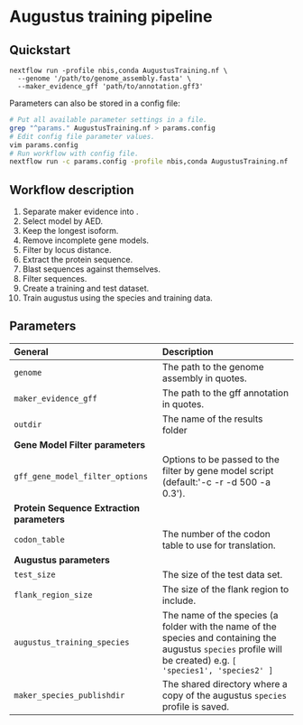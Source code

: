 # Augustus training pipeline

## Quickstart

```
nextflow run -profile nbis,conda AugustusTraining.nf \
  --genome '/path/to/genome_assembly.fasta' \
  --maker_evidence_gff 'path/to/annotation.gff3'
```

Parameters can also be stored in a config file:
```bash
# Put all available parameter settings in a file.
grep "^params." AugustusTraining.nf > params.config
# Edit config file parameter values.
vim params.config
# Run workflow with config file.
nextflow run -c params.config -profile nbis,conda AugustusTraining.nf
```

## Workflow description

1. Separate maker evidence into .
2. Select model by AED.
3. Keep the longest isoform.
4. Remove incomplete gene models.
5. Filter by locus distance.
6. Extract the protein sequence.
7. Blast sequences against themselves.
8. Filter sequences.
9. Create a training and test dataset.
10. Train augustus using the species and training data.

## Parameters

| **General** | Description |
| :------- | :--- |
| `genome` | The path to the genome assembly in quotes. |
| `maker_evidence_gff` | The path to the gff annotation in quotes. |
| `outdir` | The name of the results folder |
| **Gene Model Filter parameters** | |
| `gff_gene_model_filter_options` | Options to be passed to the filter by gene model script (default:'-c -r -d 500 -a 0.3'). |
| **Protein Sequence Extraction parameters** | |
| `codon_table` | The number of the codon table to use for translation. |
| **Augustus parameters** | |
| `test_size` | The size of the test data set. |
| `flank_region_size` | The size of the flank region to include. |
| `augustus_training_species` | The name of the species (a folder with the name of the species and containing the augustus `species` profile will be created) e.g. `[ 'species1', 'species2' ]` |
| `maker_species_publishdir` | The shared directory where a copy of the augustus `species` profile is saved. | 
